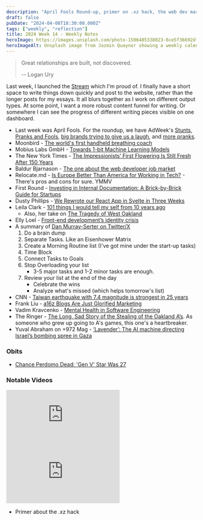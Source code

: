 ```yaml
---
description: "April Fools Round-up, primer on .xz hack, the web dev market, Taiwan's earthquake, and the sad stories about the A's move."
draft: false
pubDate: "2024-04-08T18:30:00.000Z"
tags: ["weekly", "reflection"]
title: 2024 Week 14 - Weekly Notes
heroImage: https://images.unsplash.com/photo-1506485338023-6ce5f36692df?ixlib=rb-4.0.3&ixid=M3wxMjA3fDB8MHxwaG90by1wYWdlfHx8fGVufDB8fHx8fA%3D%3D&auto=format&fit=crop&w=2370&q=80
heroImageAlt: Unsplash image from Jazmin Quaynor showing a weekly calendar
---
```


> Great relationships are built, not discovered.
>
> -- Logan Ury

Last week, I launched the [Stream](https://craftbyzen.com/curation/stream/) which I'm proud of. I finally have a short space to write things down quickly and post to the website, rather than the longer posts for my essays. It all blurs together as I work on different output types. At some point, I want a more robust content funnel for writing. Or somewhere I can see the progress of different writing pieces visible on one dashboard.

- Last week was April Fools. For the roundup, we have AdWeek's [Stunts, Pranks and Fools](https://www.adweek.com/agencyspy/stunts-pranks-and-fools-for-april-fools-day/), [big brands trying to give us a laugh](https://www.usatoday.com/story/money/2024/04/01/april-fools-day-2024-brands-companies-pranks-jokes/73138684007/), and [more pranks](https://www.independent.co.uk/life-style/april-fools-day-2024-best-pranks-b2521561.html).
- Moonbird - [The world's first handheld breathing coach](https://www.moonbird.life/?ck_subscriber_id=1870449400)
- Mobius Labs GmbH - [Towards 1-bit Machine Learning Models](https://mobiusml.github.io/1bit_blog/?utm_source=tldrai)
- The New York Times - [The Impressionists’ First Flowering Is Still Fresh After 150 Years](https://www.nytimes.com/2024/03/26/arts/design/impressionism-exhibition-musee-d-orsay-paris.html)
- Baldur Bjarnason - [The one about the web developer job market](https://www.baldurbjarnason.com/2024/the-one-about-the-web-developer-job-market/?utm_source=tldrwebdev)
- Relocate.md - [Is Europe Better Than America for Working in Tech?](https://relocate.me/blog/job-relocation/working-in-tech-europe-vs-america/?utm_source=tldrwebdev) - There's pros and cons for sure. YMMV
- First Round - [Investing in Internal Documentation: A Brick-by-Brick Guide for Startups](https://review.firstround.com/investing-in-internal-documentation-a-brick-by-brick-guide-for-startups/?utm_source=tldrwebdev)
- Dusty Phillips - [We Rewrote our React App in Svelte in Three Weeks](https://dusty.phillips.codes/2024/03/20/we-rewrote-our-react-app-in-svelte-in-three-weeks/)
- Leila Clark - [101 things I would tell my self from 10 years ago](https://www.approachwithalacrity.com/101-things-for-my-past-self/)
  - Also, her take on [The Tragedy of West Oakland](https://www.approachwithalacrity.com/the-tragedy-of-west-oakland/)
- Elly Loel - [Front-end development’s identity crisis](https://www.ellyloel.com/blog/front-end-development-s-identity-crisis/)
- A summary of [Dan Murray-Serter on Twitter/X](https://twitter.com/danmurrayserter/status/1748722134187151511)
  1. Do a brain dump
  2. Separate Tasks. Like an Eisenhower Matrix
  3. Create a Morning Routine list (I've got mine under the start-up tasks)
  4. Time Block
  5. Connect Tasks to Goals
  6. Stop Overloading your list
     - 3-5 major tasks and 1-2 minor tasks are enough.
  7. Review your list at the end of the day
     - Celebrate the wins
     - Analyze what's missed (which helps tomorrow's list)
- CNN - [Taiwan earthquake with 7.4 magnitude is strongest in 25 years](https://www.cnn.com/asia/live-news/taiwan-earthquake-hualien-tsunami-warning-hnk-intl/index.html)
- Frank Liu - [a16z Blogs Are Just Glorified Marketing](https://frankzliu.com/blog/a16z-blogs-are-just-glorified-marketing?utm_source=tldrwebdev)
- Vadim Kravcenko - [Mental Health in Software Engineering](https://vadimkravcenko.com/shorts/mental-health-in-software-engineering/?utm_source=tldrwebdev)
- The Ringer - [The Long, Sad Story of the Stealing of the Oakland A’s](https://www.theringer.com/mlb/2023/6/21/23767113/oakland-as-leaving-for-vegas-john-fisher-reverse-boycott). As someone who grew up going to A's games, this one's a heartbreaker.
- Yuval Abraham on +972 Mag - [‘Lavender’: The AI machine directing Israel’s bombing spree in Gaza](https://www.972mag.com/lavender-ai-israeli-army-gaza/)

### Obits

- [Chance Perdomo Dead: 'Gen V' Star Was 27](https://variety.com/2024/tv/news/chance-perdomo-dead-gen-v-1235956320/amp/)

### Notable Videos

<iframe 
  class="aspect-video w-full my-2"
  src="https://www.youtube.com/embed/r9QI5wpfvc8"
  title="Which Video Made Her Mad?"
  frameborder="0"
  allow="accelerometer; autoplay; clipboard-write; encrypted-media; gyroscope; picture-in-picture; web-share"
  allowfullscreen></iframe>

<iframe 
  class="aspect-video w-full my-2"
  src="https://www.youtube.com/embed/bS9em7Bg0iU"
  title="Linux got wrecked by backdoor attack"
  frameborder="0"
  allow="accelerometer; autoplay; clipboard-write; encrypted-media; gyroscope; picture-in-picture; web-share"
  allowfullscreen></iframe>

- Primer about the .xz hack
